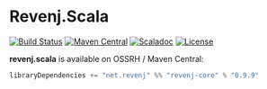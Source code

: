 Revenj.Scala
============

[![Build Status](https://travis-ci.org/ngs-doo/revenj.svg?branch=master)](https://travis-ci.org/ngs-doo/revenj)
[![Maven Central](https://maven-badges.herokuapp.com/maven-central/net.revenj/revenj-core_2.13/badge.svg)](https://maven-badges.herokuapp.com/maven-central/net.revenj/revenj-core_2.13)
[![Scaladoc](https://javadoc-badge.appspot.com/net.revenj/revenj-core_2.13.svg?label=scaladoc)](http://javadoc-badge.appspot.com/net.revenj/revenj-core_2.13)
[![License](https://img.shields.io/badge/license-BSD%203--Clause-brightgreen.svg)](https://opensource.org/licenses/BSD-3-Clause)

**revenj.scala** is available on OSSRH / Maven Central:

```scala
libraryDependencies += "net.revenj" %% "revenj-core" % "0.9.9"
```
